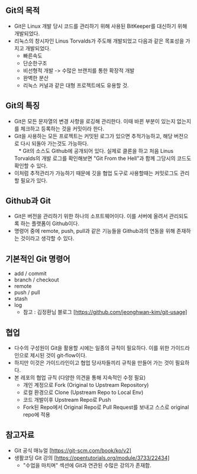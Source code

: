## Git의 목적
- Git은 Linux 개발 당시 코드를 관리하기 위해 사용된 BitKeeper를 대신하기 위해 개발되었다.  
- 리눅스의 창시자인 Linus Torvalds가 주도해 개발되었고 다음과 같은 목표성을 가지고 개발되었다.
  - 빠른속도
  - 단순한구조
  - 비선형적 개발 -> 수많은 브랜치를 통한 확장적 개발
  - 완벽한 분산
  - 리눅스 커널과 같은 대형 프로젝트에도 유용할 것.

## Git의 특징
- Git은 모든 문자열의 변경 사항을 로깅해 관리한다. 이때 바뀐 부분이 있는지 없는지를 체크하고 등록하는 것을 커밋이라 한다.  
- Git을 사용하는 모든 프로젝트는 커밋된 로그가 있으면 추적가능하고, 해당 버전으로 다시 되돌아 가는것도 가능하다.  
&nbsp;&nbsp; \* Git의 소스도 Github에 공개되어 있다. 실제로 클론을 하고 처음 Linus Torvalds의 개발 로그를 확인해보면 "Git From the Hell"과 함께 그당시의 코드도 확인할 수 있다.  
- 이처럼 추적관리가 가능하기 때문에 깃을 협업 도구로 사용할때는 커밋로그도 관리할 필요가 있다.  

## Github과 Git
- Git은 버전을 관리하기 위한 하나의 소프트웨어이다. 이를 서버에 올려서 관리되도록 하는 플랫폼이 Github이다.  
- 명령어 중에 remote, push, pull과 같은 기능들을 Github과의 연동을 위해 존재하는 것이라고 생각할 수 있다.

## 기본적인 Git 명령어
- add / commit
- branch / checkout
- remote
- push / pull
- stash
- log
  - 참고 : 김정환님 블로그 [https://github.com/jeonghwan-kim/git-usage]

## 협업
- 다수의 구성원이 Git을 활용할 시에는 일종의 규칙이 필요하다. 이를 위한 가이드라인으로 제시된 것이 git-flow이다.  
- 하지만 이것은 가이드라인이고 협업 당사자들끼리 규칙을 만들어 가는 것이 필요하다.  
- 본 레포의 협업 규칙 (다양한 의견을 통해 지속적인 수정 필요)
  - 개인 계정으로 Fork (Original to Upstream Repository)
  - 로컬 환경으로 Clone (Upstream Repo to Local Env)
  - 코드 개발이후 Upstream Repo로 Push
  - Fork된 Repo에서 Original Repo로 Pull Request를 보내고 스스로 original repo에 적용


## 참고자료
- Git 공식 매뉴얼 [https://git-scm.com/book/ko/v2]
- 생활코딩 Git 강의 [https://opentutorials.org/module/3733/22434]
  - "수업을 마치며" 섹션에 Git과 연관된 수많은 강의가 존재함.